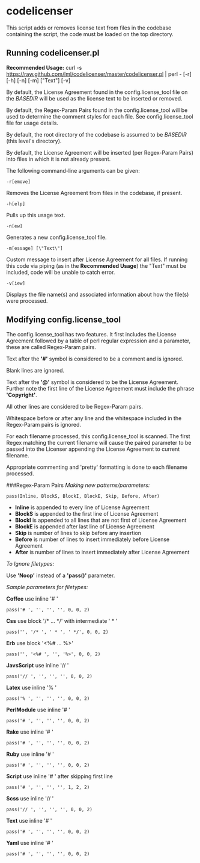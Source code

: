 codelicenser
============

This script adds or removes license text from files in the codebase containing the script, the code must be loaded on the top directory.

Running codelicenser.pl
-----------------------

**Recommended Usage:**
	curl -s https://raw.github.com/lml/codelicenser/master/codelicenser.pl | perl - [-r] [-h] [-n] [-m] [\"Text\"] [-v]

By default, the License Agreement found in the config.license_tool file on the *BASEDIR* will be used as the license text to be inserted or removed.

By default, the Regex-Param Pairs found in the config.license_tool will be used to determine the comment styles for each file. See config.license_tool file for usage details.

By default, the root directory of the codebase is assumed to be *BASEDIR* (this level's directory).

By default, the License Agreement will be inserted (per Regex-Param Pairs) into files in which it is not already present.

The following command-line arguments can be given:

    -r[emove]
Removes the License Agreement from files in the codebase, if present.

    -h[elp]
Pulls up this usage text.

    -n[ew]
Generates a new config.license_tool file.

    -m[essage] [\"Text\"]
Custom message to insert after License Agreement for all files. If running this code via piping (as in the **Recommended Usage**) the \"Text\" must be included, code will be unable to catch error.

    -v[iew]
Displays the file name(s) and associated information about how the file(s) were processed.

Modifying config.license_tool
-----------------------------

The config.license_tool has two features. It first includes the License Agreement followed by a table of perl regular expression and a parameter, these are called Regex-Param pairs.

Text after the **'#'** symbol is considered to be a comment and is ignored.

Blank lines are ignored.

Text after the **'@'** symbol is considered to be the License Agreement. Further note the first line of the License Agreement must include the phrase **'Copyright'**.

All other lines are considered to be Regex-Param pairs.

Whitespace before or after any line and the whitespace included in the Regex-Param pairs is ignored.

For each filename processed, this config.license_tool is scanned. The first Regex matching the current filename will cause the paired parameter to be passed into the Licenser appending the License Agreement to current filename.

Appropriate commenting and 'pretty' formatting is done to each filename processed.

###Regex-Param Pairs
*Making new patterns/parameters:*

    pass(Inline, BlockS, BlockI, BlockE, Skip, Before, After)
	
+ **Inline** is appended to every line of License Agreement
+ **BlockS** is appended to the first line of License Agreement
+ **BlockI** is appended to all lines that are not first of License Agreement
+ **BlockE** is appended after last line of License Agreement
+ **Skip** is number of lines to skip before any insertion
+ **Before** is number of lines to insert immediately before License Agreement
+ **After** is number of lines to insert immediately after License Agreement

*To Ignore filetypes:*

Use **'Noop'** instead of a **'pass()'** parameter.

*Sample parameters for filetypes:*
	
**Coffee**		use inline '# '

    pass('# ', '', '', '', 0, 0, 2)

**Css**			use block '/* ... */' with intermediate ' * '

    pass('', '/* ', ' * ', ' */', 0, 0, 2)

**Erb**			use block '<%# ... %>'

    pass('', '<%# ', '', '%>', 0, 0, 2)

**JavsScript**	use inline '// '

    pass('// ', '', '', '', 0, 0, 2)

**Latex**		use inline '% '

    pass('% ', '', '', '', 0, 0, 2)

**PerlModule**	use inline '# '

    pass('# ', '', '', '', 0, 0, 2)

**Rake**	use inline '# '

    pass('# ', '', '', '', 0, 0, 2)

**Ruby**		use inline '# '

    pass('# ', '', '', '', 0, 0, 2)

**Script**		use inline '# ' after skipping first line

    pass('# ', '', '', '', 1, 2, 2)

**Scss**		use inline '// '

    pass('// ', '', '', '', 0, 0, 2)

**Text**		use inline '# '

    pass('# ', '', '', '', 0, 0, 2)

**Yaml**		use inline '# '

    pass('# ', '', '', '', 0, 0, 2)